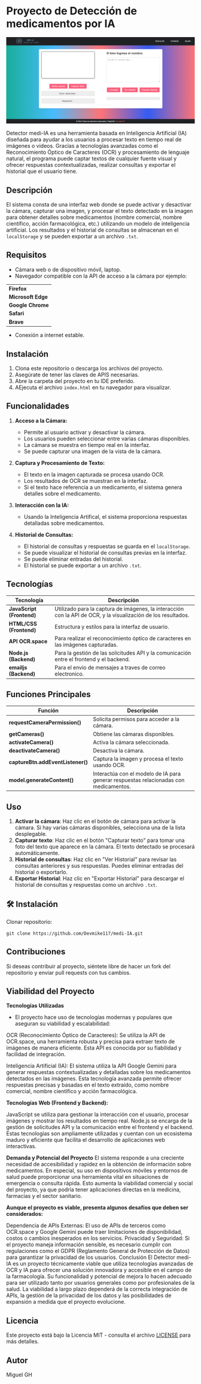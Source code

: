 # Proyecto de Detección de medicamentos por IA

<p align="center">
  <img alt="medi IA" src="mediia.png" />
</p>


Detector medi-IA es una herramienta basada en Inteligencia Artificial (IA) diseñada para ayudar a los usuarios a procesar texto en tiempo real de imágenes o videos. Gracias a tecnologías avanzadas como el Reconocimiento Óptico de Caracteres (OCR) y procesamiento de lenguaje natural, el programa puede captar textos de cualquier fuente visual y ofrecer respuestas contextualizadas, realizar consultas y exportar el historial que el usuario tiene.

## Descripción

El sistema consta de una interfaz web donde se puede activar y desactivar la cámara, capturar una imagen, y procesar el texto detectado en la imagen para obtener detalles sobre medicamentos (nombre comercial, nombre científico, acción farmacológica, etc.) utilizando un modelo de inteligencia artificial. Los resultados y el historial de consultas se almacenan en el `localStorage` y se pueden exportar a un archivo `.txt`.

## Requisitos
- Cámara web o de dispositivo móvil, laptop.
- Navegador compatible con la API de acceso a la cámara por ejemplo:

|                       | 
|----------------------------------|
| **Firefox**        | 
| **Microsoft Edge**          |                       |
| **Google Chrome**                | 
| **Safari**            |
| **Brave**            |
- Conexión a internet estable.



## Instalación

1. Clona este repositorio o descarga los archivos del proyecto.
2. Asegúrate de tener las claves de APIS necesarias.
3. Abre la carpeta del proyecto en tu IDE preferido.
4. AEjecuta el archivo `index.html` en tu navegador para visualizar.

## Funcionalidades

1. **Acceso a la Cámara:**
   - Permite al usuario activar y desactivar la cámara.
   - Los usuarios pueden seleccionar entre varias cámaras disponibles.
   - La cámara se muestra en tiempo real en la interfaz.
   - Se puede capturar una imagen de la vista de la cámara.

2. **Captura y Procesamiento de Texto:**
   - El texto en la imagen capturada se procesa usando OCR.
   - Los resultados de OCR se muestran en la interfaz.
   - Si el texto hace referencia a un medicamento, el sistema genera detalles sobre el medicamento.

3. **Interacción con la IA:**
   - Usando la Inteligencia Artifical, el sistema proporciona respuestas detalladas sobre medicamentos.

4. **Historial de Consultas:**
   - El historial de consultas y respuestas se guarda en el `localStorage`.
   - Se puede visualizar el historial de consultas previas en la interfaz.
   - Se puede eliminar entradas del historial.
   - El historial se puede exportar a un archivo `.txt`.
## Tecnologías

| Tecnología                      | Descripción                                                                 |
|----------------------------------|-----------------------------------------------------------------------------|
| **JavaScript (Frontend)**        | Utilizado para la captura de imágenes, la interacción con la API de OCR, y la visualización de los resultados. |
| **HTML/CSS (Frontend)**          | Estructura y estilos para la interfaz de usuario.                           |
| **API OCR.space**                | Para realizar el reconocimiento óptico de caracteres en las imágenes capturadas. |
| **Node.js (Backend)**            | Para la gestión de las solicitudes API y la comunicación entre el frontend y el backend. |
| **emailjs (Backend)**            | Para el envio de mensajes a traves de correo electronico. |



## Funciones Principales

| Función                          | Descripción                                                                 |
|-----------------------------------|-----------------------------------------------------------------------------|
| **requestCameraPermission()**     | Solicita permisos para acceder a la cámara.                                 |
| **getCameras()**                  | Obtiene las cámaras disponibles.                                            |
| **activateCamera()**              | Activa la cámara seleccionada.                                              |
| **deactivateCamera()**            | Desactiva la cámara.                                                       |
| **captureBtn.addEventListener()** | Captura la imagen y procesa el texto usando OCR.                            |
| **model.generateContent()**       | Interactúa con el modelo de IA para generar respuestas relacionadas con medicamentos. |

## Uso

1. **Activar la cámara**: Haz clic en el botón de cámara para activar la cámara. Si hay varias cámaras disponibles, selecciona una de la lista desplegable.
2. **Capturar texto**: Haz clic en el botón "Capturar texto" para tomar una foto del texto que aparece en la cámara. El texto detectado se procesará automáticamente.
3. **Historial de consultas**: Haz clic en "Ver Historial" para revisar las consultas anteriores y sus respuestas. Puedes eliminar entradas del historial o exportarlo.
4. **Exportar Historial**: Haz clic en "Exportar Historial" para descargar el historial de consultas y respuestas como un archivo `.txt`.
   
## 🛠️ Instalación

Clonar repositorio:
```shell
git clone https://github.com/Devmike117/medi-IA.git
```

## Contribuciones

Si deseas contribuir al proyecto, siéntete libre de hacer un fork del repositorio y enviar pull requests con tus cambios.

## Viabilidad del Proyecto

**Tecnologías Utilizadas**
- El proyecto hace uso de tecnologías modernas y populares que aseguran su viabilidad y escalabilidad:

OCR (Reconocimiento Óptico de Caracteres): Se utiliza la API de OCR.space, una herramienta robusta y precisa para extraer texto de imágenes de manera eficiente. Esta API es conocida por su fiabilidad y facilidad de integración.

Inteligencia Artificial (IA): El sistema utiliza la API Google Gemini para generar respuestas contextualizadas y detalladas sobre los medicamentos detectados en las imágenes. Esta tecnología avanzada permite ofrecer respuestas precisas y basadas en el texto extraído, como nombre comercial, nombre científico y acción farmacológica.

**Tecnologías Web (Frontend y Backend):**

JavaScript se utiliza para gestionar la interacción con el usuario, procesar imágenes y mostrar los resultados en tiempo real.
Node.js se encarga de la gestión de solicitudes API y la comunicación entre el frontend y el backend.
Estas tecnologías son ampliamente utilizadas y cuentan con un ecosistema maduro y eficiente que facilita el desarrollo de aplicaciones web interactivas.

**Demanda y Potencial del Proyecto**
El sistema responde a una creciente necesidad de accesibilidad y rapidez en la obtención de información sobre medicamentos. En especial, su uso en dispositivos móviles y entornos de salud puede proporcionar una herramienta vital en situaciones de emergencia o consulta rápida. Esto aumenta la viabilidad comercial y social del proyecto, ya que podría tener aplicaciones directas en la medicina, farmacias y el sector sanitario.

**Aunque el proyecto es viable, presenta algunos desafíos que deben ser considerados:**

Dependencia de APIs Externas: El uso de APIs de terceros como OCR.space y Google Gemini puede traer limitaciones de disponibilidad, costos o cambios inesperados en los servicios.
Privacidad y Seguridad: Si el proyecto maneja información sensible, es necesario cumplir con regulaciones como el GDPR (Reglamento General de Protección de Datos) para garantizar la privacidad de los usuarios.
Conclusión
El Detector medi-IA es un proyecto técnicamente viable que utiliza tecnologías avanzadas de OCR y IA para ofrecer una solución innovadora y accesible en el campo de la farmacología. Su funcionalidad y potencial de mejora lo hacen adecuado para ser utilizado tanto por usuarios generales como por profesionales de la salud. La viabilidad a largo plazo dependerá de la correcta integración de APIs, la gestión de la privacidad de los datos y las posibilidades de expansión a medida que el proyecto evolucione.

## Licencia

Este proyecto está bajo la Licencia MIT - consulta el archivo [LICENSE](LICENSE) para más detalles.

## Autor

Miguel GH
